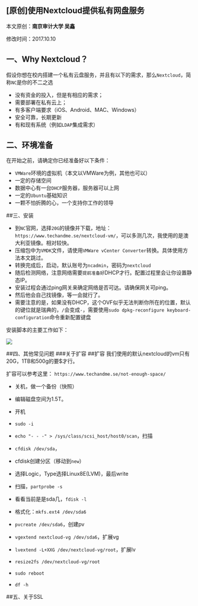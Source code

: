 ## [原创]使用Nextcloud提供私有网盘服务

本文原创：**南京审计大学 吴鑫**

修改时间：2017.10.10

## 一、Why Nextcloud？
假设你想在校内搭建一个私有云盘服务，并且有以下的需求，那么`Nextcloud`，简称`NC`是你的不二之选
- 没有资金的投入，但是有相应的需求；
- 需要部署在私有云上；
- 有多客户端要求（iOS、Android、MAC、Windows）
- 安全可靠，长期更新
- 有和现有系统（例如`LDAP`集成需求）



## 二、环境准备
在开始之前，请确定你已经准备好以下条件：
- `VMWare`环境的虚拟机（本文以VMWare为例，其他也可以）
- 一定的存储空间
- 数据中心有一台`DHCP`服务器，服务器可以上网
- 一定的`Ubuntu`基础知识
- 一颗不怕折腾的心，一个支持你工作的领导

##三、安装
- 到`NC`官网，选择`20G`的镜像并下载，地址：`https://www.techandme.se/nextcloud-vm/`，可以多测几次，我使用的是澳大利亚镜像。相对较快。
- 压缩包中为`VMDK`文件，请使用`VMWare vCenter Converter`转换。具体使用方法本文跳过。
- 转换完成后，启动，默认账号为`ncadmin`，密码为`nextcloud`
- 随后检测网络，注意网络需要`提前准备好`DHCP才行。配置过程里会让你设置静态IP。
- 安装过程会通过ping网关来确定网络是否可达。请确保网关可ping。
- 然后他会自己找镜像，等一会就行了。
- 需要注意的是，如果没有DHCP，这个OVF似乎无法判断你所在的位置，默认的键位就是瑞典的，`/`会变成`-`，需要使用`sudo dpkg-reconfigure keyboard-configuration`命令重新配置键盘

安装脚本的主要工作如下：

![](./_image/1485678471943.png)

##四、其他常见问题
###关于扩容
##扩容
我们使用的默认nextcloud的vm只有20G，1TB和500g的要$才行。

扩容可以参考这里：
`https://www.techandme.se/not-enough-space/`

- 关机，做一个备份（快照）
- 编辑磁盘空间为1.5T。
- 开机
- `sudo -i`
- `echo "- - -" > /sys/class/scsi_host/host0/scan`，扫描
- `cfdisk /dev/sda`，
- cfdisk创建分区（移动到`new`）
- 选择Logic，Type选择Linux8E(LVM)，最后write

- 扫描，`partprobe -s`
- 看看当前是是sda几，`fdisk -l`
- 格式化：`mkfs.ext4 /dev/sda6`
- `pvcreate /dev/sda6`，创建pv
- `vgextend nextcloud-vg /dev/sda6`，扩展vg
- `lvextend -L+XXG /dev/nextcloud-vg/root`，扩展lv
- `resize2fs /dev/nextcloud-vg/root`
- `sudo reboot`
- `df -h`


##五、关于SSL

